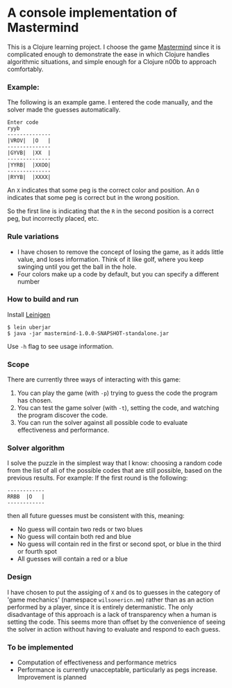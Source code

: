 A console implementation of Mastermind
======================================

This is a Clojure learning project. I choose the game <a href="http://en.wikipedia.org/wiki/Mastermind_(board_game)">Mastermind</a> since it is complicated enough to demonstrate the ease in which Clojure handles algorithmic situations, and simple enough for a Clojure n00b to approach comfortably.

### Example:

The following is an example game. I entered the code manually, and the solver made the guesses automatically.

    Enter code
    ryyb
    --------------
    |VROV|  |O   |
    --------------
    |GYVB|  |XX  |
    --------------
    |YYRB|  |XXOO|
    --------------
    |RYYB|  |XXXX|

An `X` indicates that some peg is the correct color and position. An `O` indicates that some peg is correct but in the wrong position.

So the first line is indicating that the `R` in the second position is a correct peg, but incorrectly placed, etc.

### Rule variations
* I have chosen to remove the concept of losing the game, as it adds little value, and loses information. Think of it like golf, where you keep swinging until you get the ball in the hole.
* Four colors make up a code by default, but you can specify a different number

### How to build and run
Install [Leinigen](http://leiningen.org/)

    $ lein uberjar
    $ java -jar mastermind-1.0.0-SNAPSHOT-standalone.jar

Use `-h` flag to see usage information.

### Scope
There are currently three ways of interacting with this game:
1. You can play the game (with `-p`) trying to guess the code the program has chosen.
2. You can test the game solver (with `-t`), setting the code, and watching the program discover the code.
3. You can run the solver against all possible code to evaluate effectiveness and performance.

### Solver algorithm
I solve the puzzle in the simplest way that I know: choosing a random code from the list of all of the possible codes that are still possible, based on the previous results. For example: If the first round is the following:

    ------------
    RRBB  |O   |
    ------------

then all future guesses must be consistent with this, meaning:
* No guess will contain two reds or two blues
* No guess will contain both red and blue
* No guess will contain red in the first or second spot, or blue in the third or fourth spot
* All guesses will contain a red or a blue

### Design 

I have chosen to put the assiging of `X` and `O`s to guesses in the category of 'game mechanics' (namespace `wilsonericn.mm`) rather than as an action performed by a player, since it is entirely determanistic. The only disadvantage of this approach is a lack of transparency when a human is setting the code. This seems more than offset by the convenience of seeing the solver in action without having to evaluate and respond to each guess.

### To be implemented
* Computation of effectiveness and performance metrics
* Performance is currently unacceptable, particularly as pegs increase. Improvement is planned

